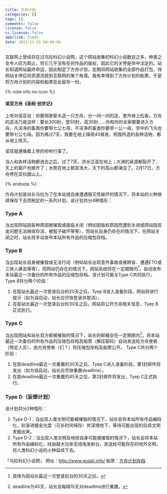 ```yaml
---
title: 方舟计划
categories: []
tags: []
comments: false
license: false
cc_license: false
abbrlink: 55645
date: 2012-11-25 00:00:00
---
```


互联网上曾经存在过乌拉科幻小说网，这个网站收集的科幻小说数目之多，种类之全令人叹为观止，但它几乎没有任何作品的版权，因此它的关停是命中注定的。站长知道网站最终命运，因此制定了方舟计划，定期将网站收集的全部作品打包，待网站关停后将资源流放到互联网的某个角落。我有幸得到了方舟计划的船票，于是将方舟计划的内容和船票在此留存一份。

<!--more-->

{% note info no-icon %}
#### 诺亚方舟《圣经·创世记》
上帝对诺亚说：你要用歌斐木造一只方舟，分一间一间的造，里外抹上松香。方舟的造法乃是这样：要长300肘，宽50肘，高30肘……你和你的全家都要进入方舟，凡洁净的畜类你要带七公七母，不洁净的畜类你要带一公一母，空中的飞鸟也要带七公七母。因为再过7天，我要在地上降雨40昼夜，把我所造的各种活物，都从地上除灭。

诺亚就遵循着上帝的吩咐行事了。

当人和各样活物都进去之后，过了7天，洪水泛滥在地上；大渊的泉源都裂开了，天上的窗户也敞开了；水势在地上极其浩大，天下的高山都淹没了。2月17日，方舟停在亚拉腊山上。

{% endnote %}



方舟计划是站长乌拉为了在本站或自身遭遇毁灭性破坏的情况下，将本站的火种继续保存下去而制定的一系列计划。该计划共分4种情形：

### **Type A**
  当出现网站因各种原因被摧毁或面临关闭（例如因版权原因而遭到关闭或网站因资金问题无法继续存活、被智子破坏等等），而站长自身仍存在的情况下，在网站关闭之时，站长将手动发布本站所有作品的压缩包存档。

### **Type B**
  当出现站长自身被摧毁或无法行动（例如站长出现意外事故或被跨省、遭遇ETO或三体人袭击等等），而网站仍存在的情况下，网站系统将在一定期限内[^注1]，自动发布本站最近一次备份的所有作品的压缩包存档。该计划可能与Type C共同执行，Type B共分两个阶段：
  
  [^注1]: 具体为距站长最近一次登录后台的30天之后。
  
  1. 在距站长最近一次登录后台的20天之后，Tyep B进入准备阶段，网站将进行提示（如为误启动，站长应尽快登录并取消）。
  2. 在距站长最近一次登录后台的30天之后，网站将公开方舟相关信息，Tyep B正式执行。

### **Type C**
  当出现网站和站长双方都被摧毁的情况下，站长的邮箱会在一定期限内[^注2]，将本站最近一次备份的所有作品的压缩包存档及船票（解压密码）自动发送给方舟使者（特定人员），由方舟使者（们？）将压缩包存档及船票公开。 Type C共分两个阶段：
  
  [^注2]: deadline为45天，站长会每隔15天对deadline进行重置。
  
  1. 在距deadline最近一次重置的30天之后，Tyep C进入准备阶段，第1封邮件将发出（如为误启动，站长应尽快重置deadline）。
  2. 在距deadline最近一次重置的45天之后，第2封邮件将发出，Tyep C正式执行。

### **Type D**（妄想计划）
  该计划共分2种情形：
  1. Type D-1：当出现人类文明可能被摧毁的情况下，站长会将本站所有作品编码化，刻录进镀金光盘（可长时间保存）并深埋地下，等待可能出现的后续文明发掘出来。
  2. Type D-2：当出现人类文明及地球自身可能被摧毁的情况下，站长会将本站所有作品编码化，经由超大功率无线电发射台，发送给可能存在的地外文明，将人类科幻小说的火种延续下去。


『乌拉科幻小说网』 
网址：http://www.wulali.info/ 
船票：[方舟计划存档](https://github.com/shaoyaoqian/shaoyaoqian.github.io/releases/download/20230221/sfst.zip)